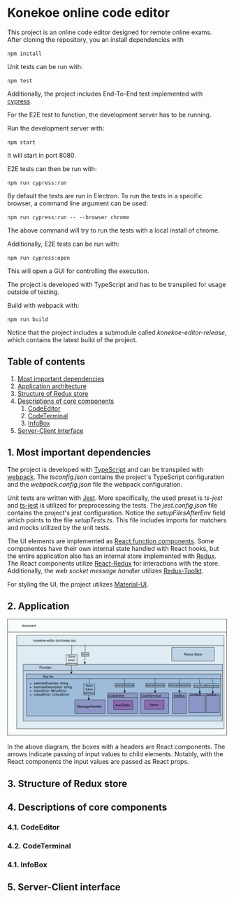 # Konekoe online code editor

This project is an online code editor designed for remote online exams. After cloning the repository, you an install dependencies with

``npm install``

Unit tests can be run with:

``npm test``

Additionally, the project includes End-To-End test implemented with [cypress](https://www.cypress.io).

For the E2E test to function, the development server has to be running.

Run the development server with:

``npm start``

It will start in port 8080.

E2E tests can then be run with:

``npm run cypress:run``

By default the tests are run in Electron. To run the tests in a specific browser, a command line argument can be used:

``npm run cypress:run -- --browser chrome``

The above command will try to run the tests with a local install of chrome.

Additionally, E2E tests can be run with:

``npm run cypress:open``

This will open a GUI for controlling the execution.

The project is developed with TypeScript and has to be transpiled for usage outside of testing.

Build with webpack with:

``npm run build``

Notice that the project includes a submodule called *konekoe-editor-release*, which contains the latest build of the project.

## Table of contents
1. [Most important dependencies](#1-most-important-dependencies)
2. [Application architecture](#2-listing-of-.env-values)
3. [Structure of Redux store](#3-structure-of-redux-store)
4. [Descriptions of core components](#4-descriptions-of-core-components)
    1. [CodeEditor](#4-1-codeeditor)
    2. [CodeTerminal](#4-2-codeterminal)
    3. [InfoBox](#4-4-infobox)
5. [Server-Client interface](#5-server-client-interface)

## 1. Most important dependencies

The project is developed with [TypeScript](https://www.typescriptlang.org) and can be transpiled with [webpack](https://webpack.js.org). The *tsconfig.json* contains the project's TypeScript configuration and the *webpack.config.json* file the webpack configuration.

Unit tests are written with [Jest](https://jestjs.io). More specifically, the used preset is *ts-jest* and [ts-jest](https://www.npmjs.com/package/ts-jest) is utilized for preprocessing the tests. The *jest.config.json* file contains the project's jest configuration. Notice the *setupFilesAfterEnv* field which points to the file *setupTests.ts*. This file includes imports for
matchers and mocks utilized by the unit tests.

The UI elements are implemented as [React function components](https://reactjs.org/docs/getting-started.html). Some componentes have their own internal state handled with React hooks, but the entire application also has an internal store implemented with [Redux](https://redux.js.org). The React components utilize [React-Redux](https://react-redux.js.org) for interactions with the store. Additionally, the *web socket message handler* utilizes [Redux-Toolkt](https://redux-toolkit.js.org/usage/usage-with-typescript/).

For styling the UI, the project utilizes [Material-UI](https://material-ui.com).

## 2. Application 

![Diagram of application architecture](docs/img/architecture.png)

In the above diagram, the boxes with a headers are React components. The arrows indicate passing of input values to child elements. Notably, with the React components the input values are passed as React props. 



## 3. Structure of Redux store

## 4. Descriptions of core components

### 4.1. CodeEditor
### 4.2. CodeTerminal
### 4.1. InfoBox

## 5. Server-Client interface